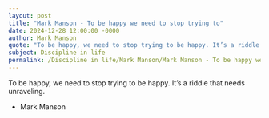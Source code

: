 ```yaml
---
layout: post
title: "Mark Manson - To be happy we need to stop trying to"
date: 2024-12-28 12:00:00 -0000
author: Mark Manson
quote: "To be happy, we need to stop trying to be happy. It’s a riddle that needs unraveling."
subject: Discipline in life
permalink: /Discipline in life/Mark Manson/Mark Manson - To be happy we need to stop trying to
---
```


To be happy, we need to stop trying to be happy. It’s a riddle that needs unraveling.

- Mark Manson
